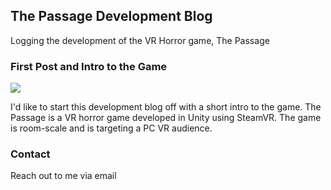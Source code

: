 ## The Passage Development Blog

Logging the development of the VR Horror game, The Passage

### First Post and Intro to the Game

![](https://cdn.discordapp.com/attachments/550916478048665628/597290549502017556/Unity_2019-07-07_00-57-35.png)

I'd like to start this development blog off with a short intro to the game. The Passage is a VR horror game developed in Unity using SteamVR. The game is room-scale and is targeting a PC VR audience.



### Contact

Reach out to me via email


